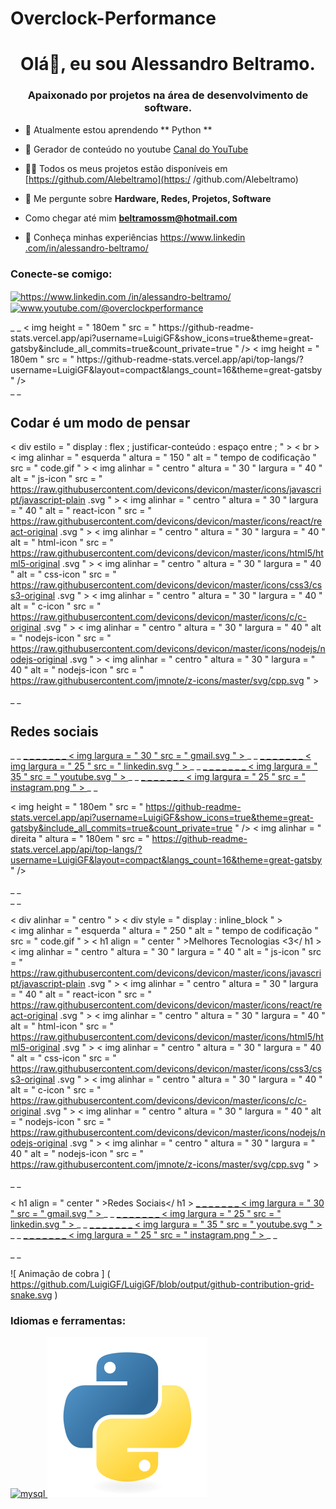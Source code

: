 # Overclock-Performance
<h1 align="center">Olá👋, eu sou Alessandro Beltramo.</h1>
<h3 align="center">Apaixonado por projetos na área de desenvolvimento de software.</h3>

- 🌱 Atualmente estou aprendendo ** Python **

- 👯 Gerador de conteúdo no youtube [Canal do YouTube](www.youtube.com/@overclockperformance)

- 👨‍💻 Todos os meus projetos estão disponíveis em [https://github.com/Alebeltramo](https:/ /github.com/Alebeltramo)

- 💬 Me pergunte sobre **Hardware, Redes, Projetos, Software**

- Como chegar até mim **beltramossm@hotmail.com**

- 📄 Conheça minhas experiências [https://www.linkedin .com/in/alessandro-beltramo/](https://www.linkedin.com/in/alessandro-beltramo/)

<h3 align="left">Conecte-se comigo:</h3>
<p align="left" ">
<a href="https://linkedin.com/in/https://www.linkedin.com/in/alessandro-beltramo/" target="blank"><img align="center" src=" https://raw.githubusercontent.com/rahuldkjain/github-profile-readme-generator/master/src/images/icons/Social/linked-in-alt.svg" alt="https://www.linkedin.com /in/alessandro-beltramo/" height="30" width="40" /></a>
<a href="https://www.youtube.com/c/www.youtube.com/@overclockperformance" target="blank"><img align="center" src="https://raw.githubusercontent.com/rahuldkjain/github-profile-readme-generator/master/src/images/icons/Social/youtube.svg" alt="www.youtube.com/@overclockperformance" height="30" width="40" /></a>

  <div> _ _
  < img  height = " 180em "  src = " https://github-readme-stats.vercel.app/api?username=LuigiGF&show_icons=true&theme=great-gatsby&include_all_commits=true&count_private=true " />
  < img  height = " 180em "  src = " https://github-readme-stats.vercel.app/api/top-langs/?username=LuigiGF&layout=compact&langs_count=16&theme=great-gatsby " />
</div> _ _

## Codar é um modo de pensar
< div  estilo = " display : flex ; justificar-conteúdo : espaço entre ; " > < br >
  < img  alinhar = " esquerda " altura = " 150 "  alt = " tempo de codificação "  src = " code.gif " >
  < img  alinhar = " centro "  altura = " 30 "  largura = " 40 "  alt = " js-icon "   src = " https://raw.githubusercontent.com/devicons/devicon/master/icons/javascript/javascript-plain .svg " >
  < img  alinhar = " centro "  altura = " 30 "  largura = " 40 "  alt = " react-icon "  src = " https://raw.githubusercontent.com/devicons/devicon/master/icons/react/react-original .svg " >
  < img  alinhar = " centro "  altura = " 30 "  largura = " 40 "  alt = " html-icon "  src = " https://raw.githubusercontent.com/devicons/devicon/master/icons/html5/html5-original .svg " >
  < img  alinhar = " centro "  altura = " 30 "  largura = " 40 "  alt = " css-icon "  src = " https://raw.githubusercontent.com/devicons/devicon/master/icons/css3/css3-original .svg " >
  < img  alinhar = " centro "  altura = " 30 "  largura = " 40 "  alt = " c-icon "  src = " https://raw.githubusercontent.com/devicons/devicon/master/icons/c/c-original .svg " >
  < img  alinhar = " centro "  altura = " 30 "  largura = " 40 "  alt = " nodejs-icon "  src = " https://raw.githubusercontent.com/devicons/devicon/master/icons/nodejs/nodejs-original .svg " >
  < img  alinhar = " centro "  altura = " 30 "  largura = " 40 "  alt = " nodejs-icon "  src = " https://raw.githubusercontent.com/jmnote/z-icons/master/svg/cpp.svg " >
</div> _ _

## Redes sociais
<div> _ _
  <a href=" mailto: work.luigi.fonseca@gmail.com " > _  _ _ _ _ _ _
    < img  largura = " 30 "  src = " gmail.svg " >
  </a> _ _
  <a href=" https://www.linkedin.com/in/luigi-gottardello-fonseca-44651a205/ " > _  _ _ _ _ _ _
    < img  largura = " 25 "  src = " linkedin.svg " >
  </a> _ _
  <a href=" https://www.youtube.com/channel/UCd5Ivcm28R1C3fCQKbOx2cg " > _  _ _ _ _ _ _
    < img  largura = " 35 "  src = " youtube.svg " >
  </a> _ _
  <a href=" https://www.instagram.com/devparadev/ " > _  _ _ _ _ _ _
    < img  largura = " 25 "  src = " instagram.png " >
  </a> _ _

  < img   height = " 180em "  src = " https://github-readme-stats.vercel.app/api?username=LuigiGF&show_icons=true&theme=great-gatsby&include_all_commits=true&count_private=true " />
  < img  alinhar = " direita "  altura = " 180em "  src = " https://github-readme-stats.vercel.app/api/top-langs/?username=LuigiGF&layout=compact&langs_count=16&theme=great-gatsby " />
</div> _ _
<br> _ _

< div   alinhar = " centro " >
  < div  style = " display : inline_block " > <br>
    < img  alinhar = " esquerda "  altura = " 250 "  alt = " tempo de codificação "  src = " code.gif " >
    < h1  align = " center " >Melhores Tecnologias <3</ h1 >
    < img  alinhar = " centro "  altura = " 30 "  largura = " 40 "  alt = " js-icon "   src = " https://raw.githubusercontent.com/devicons/devicon/master/icons/javascript/javascript-plain .svg " >
    < img  alinhar = " centro "  altura = " 30 "  largura = " 40 "  alt = " react-icon "  src = " https://raw.githubusercontent.com/devicons/devicon/master/icons/react/react-original .svg " >
    < img  alinhar = " centro "  altura = " 30 "  largura = " 40 "  alt = " html-icon "  src = " https://raw.githubusercontent.com/devicons/devicon/master/icons/html5/html5-original .svg " >
    < img  alinhar = " centro "  altura = " 30 "  largura = " 40 "  alt = " css-icon "  src = " https://raw.githubusercontent.com/devicons/devicon/master/icons/css3/css3-original .svg " >
    < img  alinhar = " centro "  altura = " 30 "  largura = " 40 "  alt = " c-icon "  src = " https://raw.githubusercontent.com/devicons/devicon/master/icons/c/c-original .svg " >
    < img  alinhar = " centro "  altura = " 30 "  largura = " 40 "  alt = " nodejs-icon "  src = " https://raw.githubusercontent.com/devicons/devicon/master/icons/nodejs/nodejs-original .svg " >
    < img  alinhar = " centro "  altura = " 30 "  largura = " 40 "  alt = " nodejs-icon "  src = " https://raw.githubusercontent.com/jmnote/z-icons/master/svg/cpp.svg " >
   </div> _ _


  < h1  align = " center " >Redes Sociais</ h1 >
    <a href=" mailto: work.luigi.fonseca@gmail.com " > _  _ _ _ _ _ _
      < img  largura = " 30 "  src = " gmail.svg " >
    </a> _ _
    <a href=" https://www.linkedin.com/in/luigi-gottardello-fonseca-44651a205/ " > _  _ _ _ _ _ _
      < img  largura = " 25 "  src = " linkedin.svg " >
    </a> _ _
    <a href=" https://www.youtube.com/channel/UCd5Ivcm28R1C3fCQKbOx2cg " > _  _ _ _ _ _ _
      < img  largura = " 35 "  src = " youtube.svg " >
    </a> _ _
    <a href=" https://www.instagram.com/devparadev/ " > _  _ _ _ _ _ _
      < img  largura = " 25 "  src = " instagram.png " >
    </a> _ _
</div> _ _

![ Animação de cobra ] ( https://github.com/LuigiGF/LuigiGF/blob/output/github-contribution-grid-snake.svg )
</p>

<h3 align="left">Idiomas e ferramentas:</h3>
<p alinhar="esquerda"> <a href="https://www.mysql.com/" target="_blank" rel="noreferrer"> <img src="https://raw.githubusercontent.com/devicons/ devicon/master/icons/mysql/mysql-original-wordmark.svg" alt="mysql" width="40" height="40"/> </a> <a href="https://www.python. org" target="_blank" rel="noreferrer"> <img src="https://raw.githubusercontent.com/devicons/devicon/master/icons/python/python-original.svg" alt="python" largura ="40" altura="40"/> </a> </p>
